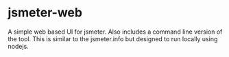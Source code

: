jsmeter-web
===========

A simple web based UI for jsmeter.  Also includes a command line version of the tool.  This is similar to the jsmeter.info but designed to run locally using nodejs.